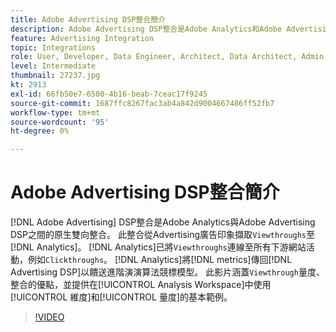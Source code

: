 ```yaml
---
title: Adobe Advertising DSP整合簡介
description: Adobe Advertising DSP整合是Adobe Analytics和Adobe Advertising DSP之間的原生雙向整合。
feature: Advertising Integration
topic: Integrations
role: User, Developer, Data Engineer, Architect, Data Architect, Admin, Leader
level: Intermediate
thumbnail: 27237.jpg
kt: 2913
exl-id: 66fb50e7-6500-4b16-beab-7ceac17f9245
source-git-commit: 1687ffc8267fac3ab4a842d9004667486ff52fb7
workflow-type: tm+mt
source-wordcount: '95'
ht-degree: 0%

---
```


# Adobe Advertising DSP整合簡介

[!DNL Adobe Advertising] DSP整合是Adobe Analytics與Adobe Advertising DSP之間的原生雙向整合。 此整合從Advertising廣告印象擷取`Viewthroughs`至[!DNL Analytics]。 [!DNL Analytics]已將`Viewthroughs`連線至所有下游網站活動，例如`Clickthroughs`。 [!DNL Analytics]將[!DNL metrics]傳回[!DNL Advertising DSP]以饋送進階演演算法競標模型。 此影片涵蓋`Viewthrough`量度、整合的優點，並提供在[!UICONTROL Analysis Workspace]中使用[!UICONTROL 維度]和[!UICONTROL 量度]的基本範例。

>[!VIDEO](https://video.tv.adobe.com/v/3434838/?quality=12&learn=on&captions=chi_hant)
